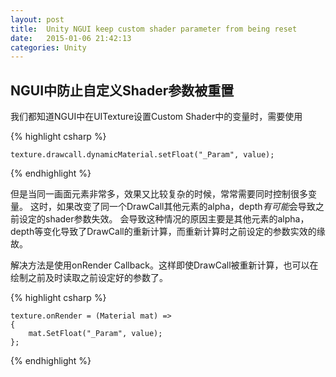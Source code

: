 ```yaml
---
layout: post
title:  Unity NGUI keep custom shader parameter from being reset
date:   2015-01-06 21:42:13 
categories: Unity
---
```



## NGUI中防止自定义Shader参数被重置

我们都知道NGUI中在UITexture设置Custom Shader中的变量时，需要使用

{% highlight csharp %}

	texture.drawcall.dynamicMaterial.setFloat("_Param", value);

{% endhighlight %}

但是当同一画面元素非常多，效果又比较复杂的时候，常常需要同时控制很多变量。
这时，如果改变了同一个DrawCall其他元素的alpha，depth*有可能*会导致之前设定的shader参数失效。
会导致这种情况的原因主要是其他元素的alpha，depth等变化导致了DrawCall的重新计算，而重新计算时之前设定的参数实效的缘故。

解决方法是使用onRender Callback。这样即使DrawCall被重新计算，也可以在绘制之前及时读取之前设定好的参数了。

{% highlight csharp %}

	texture.onRender = (Material mat) => 
	{
		mat.SetFloat("_Param", value);
	};

{% endhighlight %}
